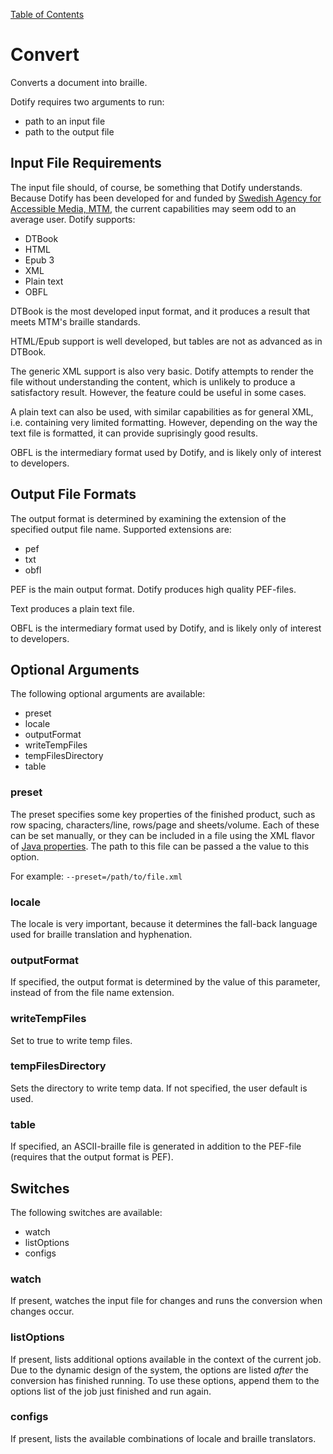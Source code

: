 [Table of Contents](toc.md)

# Convert #
Converts a document into braille.

Dotify requires two arguments to run:
  * path to an input file
  * path to the output file

## Input File Requirements ##
The input file should, of course, be something that Dotify understands. Because Dotify has been developed for and funded by [Swedish Agency for Accessible Media, MTM](http://www.mtm.se), the current capabilities may seem odd to an average user. Dotify supports:
  * DTBook
  * HTML
  * Epub 3
  * XML
  * Plain text
  * OBFL

DTBook is the most developed input format, and it produces a result that meets MTM's braille standards.

HTML/Epub support is well developed, but tables are not as advanced as in DTBook.

The generic XML support is also very basic. Dotify attempts to render the file without understanding the content, which is unlikely to produce a satisfactory result. However, the feature could be useful in some cases.

A plain text can also be used, with similar capabilities as for general XML, i.e. containing very limited formatting. However, depending on the way the text file is formatted, it can provide suprisingly good results.

OBFL is the intermediary format used by Dotify, and is likely only of interest to developers.

## Output File Formats ##
The output format is determined by examining the extension of the specified output file name. Supported extensions are:
  * pef
  * txt
  * obfl

PEF is the main output format. Dotify produces high quality PEF-files.

Text produces a plain text file.

OBFL is the intermediary format used by Dotify, and is likely only of interest to developers.

## Optional Arguments ##
The following optional arguments are available:
  * preset
  * locale
  * outputFormat
  * writeTempFiles
  * tempFilesDirectory
  * table

### preset ###
The preset specifies some key properties of the finished product, such as row spacing, characters/line, rows/page and sheets/volume. Each of these can be set
manually, or they can be included in a file using the XML flavor of [Java properties](https://docs.oracle.com/javase/tutorial/essential/environment/properties.html).
The path to this file can be passed a the value to this option.

For example:
`--preset=/path/to/file.xml`

### locale ###
The locale is very important, because it determines the fall-back language used for braille translation and hyphenation.

### outputFormat ###
If specified, the output format is determined by the value of this parameter, instead of from the file name extension.

### writeTempFiles ###
Set to true to write temp files.

### tempFilesDirectory ###
Sets the directory to write temp data. If not specified, the user default is used.

### table ###
If specified, an ASCII-braille file is generated in addition to the PEF-file (requires that the output format is PEF).

## Switches ##
The following switches are available:
  * watch
  * listOptions
  * configs

### watch ###
If present, watches the input file for changes and runs the conversion when changes occur.

### listOptions ##
If present, lists additional options available in the context of the current job. Due to the dynamic
design of the system, the options are listed *after* the conversion has finished running. To use these options,
append them to the options list of the job just finished and run again. 

### configs ###
If present, lists the available combinations of locale and braille translators.